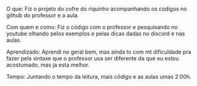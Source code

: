 O que: Fiz o projeto do cofre do riquinho acompanhando os codigos no github do professor e a aula.

Com quem e como: Fiz o código com o professor e pesquisando no youtube olhando pelos exemplos e pelas dicas dadas no discord e nas aulas.

Aprendizado: Aprendi no geral bem, mas ainda to com mt dificuldade pra fazer pela sintaxe que o professor usa ser diferente da que eu estou acostumado, mas ja esta melhor.

Tempo: Juntando o tempo da leitura, mais código e as aulas umas 2:00h.